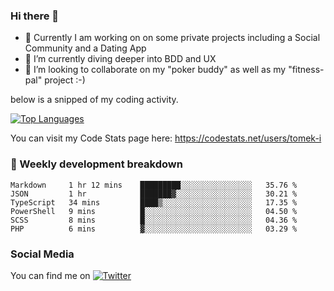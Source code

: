 ### Hi there 👋


- 🔭 Currently I am working on on some private projects including a Social Community and a Dating App
- 🌱 I’m currently diving deeper into BDD and UX
- 👯 I’m looking to collaborate on my "poker buddy" as well as my "fitness-pal" project :-)

below is a snipped of my coding activity.
<!--
**tomek-i/tomek-i** is a ✨ _special_ ✨ repository because its `README.md` (this file) appears on your GitHub profile.

Here are some ideas to get you started:

- 🔭 I’m currently working on ...
- 🌱 I’m currently learning ...
- 👯 I’m looking to collaborate on ...
- 🤔 I’m looking for help with ...
- 💬 Ask me about ...
- 📫 How to reach me: ...
- 😄 Pronouns: ...
- ⚡ Fun fact: ...
-->
[![Top Languages](https://github-readme-stats.vercel.app/api/top-langs/?username=tomek-i&layout=compact)](https://github.com/tomek-i)

You can visit my Code Stats page here: https://codestats.net/users/tomek-i

### 💬 Weekly development breakdown
<!--START_SECTION:waka-->

```text
Markdown     1 hr 12 mins    █████████░░░░░░░░░░░░░░░░   35.76 %
JSON         1 hr            ███████▓░░░░░░░░░░░░░░░░░   30.21 %
TypeScript   34 mins         ████▒░░░░░░░░░░░░░░░░░░░░   17.35 %
PowerShell   9 mins          █░░░░░░░░░░░░░░░░░░░░░░░░   04.50 %
SCSS         8 mins          █░░░░░░░░░░░░░░░░░░░░░░░░   04.36 %
PHP          6 mins          ▓░░░░░░░░░░░░░░░░░░░░░░░░   03.29 %
```

<!--END_SECTION:waka-->

<!-- Actual text -->

### Social Media
You can find me on [![Twitter][1.2]][1]

<!-- Icons -->

[1.2]: http://i.imgur.com/wWzX9uB.png 


<!-- Links to your social media accounts -->

[1]: https://twitter.com/tomek_i
